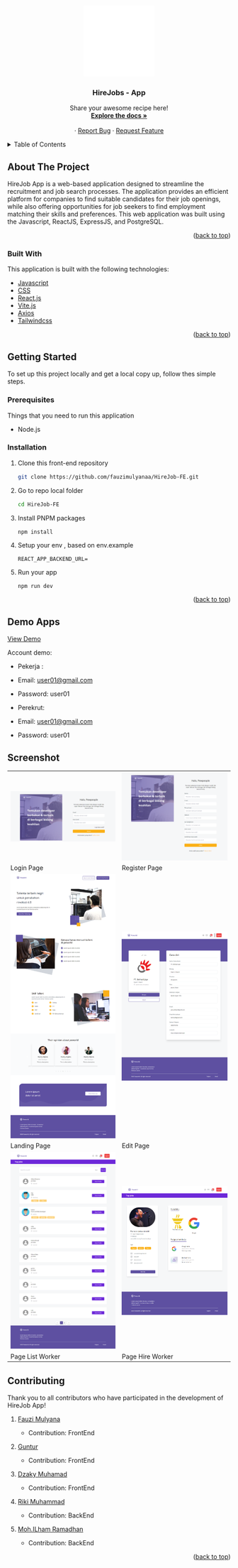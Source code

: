 <div id="top"></div>
<!-- PROJECT LOGO -->
<br />
<div align="center">
  <a href="https://github.com/fauzimulyanaa/HireJob-FE">
    <img src="/src/assets/img/icon.svg" alt="Logo" width="160" height="160">
  </a>

  <h3 align="center">HireJobs - App</h3>

  <p align="center">
    Share your awesome recipe here!
    <br />
    <a href="https://github.com/fauzimulyanaa/HireJob-FE"><strong>Explore the docs »</strong></a>
    <br />
    <br />
    ·
    <a href="https://github.com/fauzimulyanaa/HireJob-FE/issues">Report Bug</a>
    ·
    <a href="https://github.com/fauzimulyanaa/HireJob-FE/issues">Request Feature</a>
    <br />
    
  </p>
</div>

<!-- TABLE OF CONTENTS -->

<details>
  <summary>Table of Contents</summary>
  <ol>
    <li>
      <a href="#about-the-project">About The Project</a>
      <ul>
        <li><a href="#built-with">Built With</a></li>
      </ul>
    </li>
    <li>
      <a href="#getting-started">Getting Started</a>
      <ul>
        <li><a href="#prerequisites">Prerequisites</a></li>
        <li><a href="#installation">Installation</a></li>
      </ul>
    </li>
    <li><a href="#contributing">Contributing</a></li>
    <li><a href="#license">License</a></li>
    <li><a href="#contact">Contact</a></li>
  </ol>
</details>

<!-- ABOUT THE PROJECT -->

## About The Project

HireJob App is a web-based application designed to streamline the recruitment and job search processes. The application provides an efficient platform for companies to find suitable candidates for their job openings, while also offering opportunities for job seekers to find employment matching their skills and preferences. This web application was built using the Javascript, ReactJS, ExpressJS, and PostgreSQL.

<p align="right">(<a href="#top">back to top</a>)</p>

### Built With

This application is built with the following technologies:

- [Javascript](https://www.javascript.com/)
- [CSS](https://developer.mozilla.org/id/docs/Web/CSS)
- [React.js](https://reactjs.org/)
- [Vite.js](https://vitejs.dev/)
- [Axios](https://axios-http.com)
- [Tailwindcss](https://tailwindcss.com/)

<p align="right">(<a href="#top">back to top</a>)</p>

<!-- GETTING STARTED -->

## Getting Started

To set up this project locally and get a local copy up, follow thes simple steps.

### Prerequisites

Things that you need to run this application

- Node.js

### Installation

1. Clone this front-end repository
   ```sh
   git clone https://github.com/fauzimulyanaa/HireJob-FE.git
   ```
2. Go to repo local folder
   ```sh
   cd HireJob-FE
   ```
3. Install PNPM packages
   ```sh
   npm install
   ```
4. Setup your env , based on env.example
   ```
   REACT_APP_BACKEND_URL=
   ```
5. Run your app
   ```
   npm run dev
   ```
   <p align="right">(<a href="#top">back to top</a>)</p>

## Demo Apps

[View Demo](https://github.com/fauzimulyanaa/HireJob-FE.git)

Account demo:

- Pekerja :
- Email: user01@gmail.com
- Password: user01

- Perekrut:
- Email: user01@gmail.com
- Password: user01

## Screenshot

<p align="center" display=flex>
<table>
  
  <tr>
    <td><img src="/src/assets/img/login.png" alt="Login Page" width=100%></td>
    <td><img src="/src/assets/img/register.png" alt="Register Page" width=100%/></td>
  </tr>
   <tr>
    <td>Login Page</td>
    <td>Register Page</td>
  </tr>
  
  <tr>
    <td><img src="/src/assets/img/home.png" alt="Landing Page" width=100%></td>
    <td><img src="/src/assets/img/editpage.png" alt="Detail Recipe Page" width=100%/></td>
  </tr>
  <tr>
    <td>Landing Page</td>
    <td>Edit Page</td>
  </tr>

  <tr>
    <td><img src="/src/assets/img/pagelist.png" alt="Search Recipe Page" width=100%></td>
    <td><img src="/src/assets/img/hire.png" alt="My Profile Page" width=100%></td>
  </tr>
  <tr>
      <td>Page List Worker</td>
      <td>Page Hire Worker</td>
  </tr>
  
</table>
</p>

<!-- CONTRIBUTING -->

## Contributing

Thank you to all contributors who have participated in the development of HireJob App!

1. [Fauzi Mulyana](https://github.com/fauzimulyanaa)

   - Contribution: FrontEnd

2. [Guntur](https://github.com/mgunturp)

   - Contribution: FrontEnd

3. [Dzaky Muhamad](https://github.com/rikimuhammadasli021299/)

   - Contribution: FrontEnd

4. [Riki Muhammad](https://github.com/rikimuhammadasli021299/)

   - Contribution: BackEnd

5. [Moh.ILham Ramadhan](https://github.com/rikimuhammadasli021299/)
   - Contribution: BackEnd

<p align="right">(<a href="#top">back to top</a>)</p>
